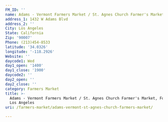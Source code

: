 ```yaml
---
FM_ID: ''
name: Adams - Vermont Farmers Market / St. Agnes Church Farmer's Market
address_1: 1432 W Adams Blvd
address_2: ''
City: Los Angeles
State: California
Zip: '90007'
Phone: (213)454-8533
latitude: '34.0326'
longitude: '-118.2926'
Website: ''
daycode1: Wed
day1_open: '1400'
day1_close: '1900'
daycode2: ''
day2_open: ''
day2_close: ''
category: Farmers Market
title: >-
  Adams - Vermont Farmers Market / St. Agnes Church Farmer's Market, Food Oasis
  Los Angeles
uri: /farmers-market/adams-vermont-st-agnes-church-farmers-market/

---
```


